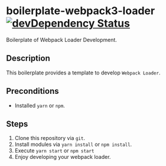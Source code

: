 # boilerplate-webpack3-loader [![devDependency Status][depstat-image]][depstat-url]

Boilerplate of Webpack Loader Development.

## Description

This boilerplate provides a template to develop `Webpack Loader`.

## Preconditions

* Installed `yarn` or `npm`.

## Steps

1. Clone this repository via `git`.
1. Install modules via `yarn install` or `npm install`.
1. Execute `yarn start` or `npm start`
1. Enjoy developing your webpack loader.

[depstat-url]: https://david-dm.org/keidrun/boilerplate-webpack3-loader?type=dev
[depstat-image]: https://david-dm.org/keidrun/boilerplate-webpack3-loader/dev-status.svg
